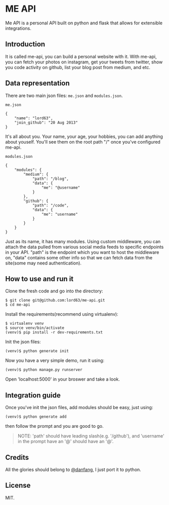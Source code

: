 # ME API

Me API is a personal API built on python and flask that allows for extensible
integrations. 

## Introduction

It is called me-api, you can build a personal website with it. With me-api,
you can fetch your photos on instagram, get your tweets from twitter, show
you code activity on github, list your blog post from medium, and etc.

## Data representation

There are two main json files: `me.json` and `modules.json`.

`me.json`

    {
        "name": "lord63",
        "join_github": "20 Aug 2013"
    }

It's all about you. Your name, your age, your hobbies, you can add anything
about youself. You'll see them on the root path "/" once you've configured
me-api.

`modules.json`

    {
        "modules": {
            "medium": {
                "path": "/blog",
                "data": {
                    "me": "@username"
                }
            },
            "github": {
                "path": "/code", 
                "data": {
                    "me": "username"
                }
            }
        }
    }

Just as its name, it has many modules. Using custom middleware, you can attach
the data pulled from various social media feeds to specific endpoints in your
API. "path" is the endpoint which you want to host the middleware on, "data"
contains some other info so that we can fetch data from the site(some may need
authentication).

## How to use and run it

Clone the fresh code and go into the directory:

    $ git clone git@github.com:lord63/me-api.git
    $ cd me-api
    
Install the requirements(recommend using virtualenv):

    $ virtualenv venv
    $ source venv/bin/activate
    (venv)$ pip install -r dev-requirements.txt
    
Init the json files:

    (venv)$ python generate init

Now you have a very simple demo, run it using:

    (venv)$ python manage.py runserver
    
Open 'localhost:5000' in your broswer and take a look.

## Integration guide

Once you've init the json files, add modules should be easy, just using:

    (venv)$ python generate add
    
then follow the prompt and you are good to go.

> NOTE: 'path' should have leading slash(e.g. '/github'), and 'username' in
the prompt have an '@' should have an '@'.

## Credits

All the glories should belong to [@danfang](https://github.com/danfang),
I just port it to python.

## License

MIT.